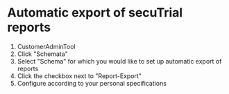# Automatic export of secuTrial reports

1. CustomerAdminTool
2. Click "Schemata"
3. Select "Schema" for which you would like to set up automatic export of reports
4. Click the checkbox next to "Report-Export"
5. Configure according to your personal specifications


